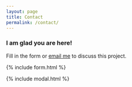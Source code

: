 ```yaml
---
layout: page
title: Contact
permalink: /contact/
---
```



### I am glad you are here!

Fill in the form or [email me](mailto:{{site.email}}) to discuss this project.

{% include form.html %}

{% include modal.html %}
